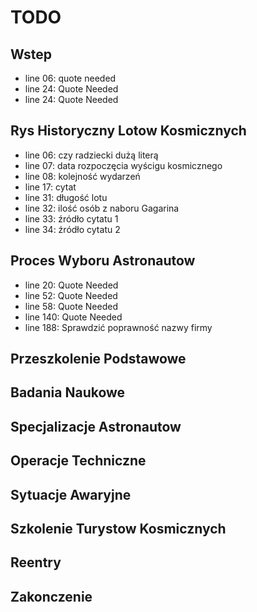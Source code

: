 # TODO

## Wstep
- line 06: quote needed
- line 24: Quote Needed
- line 24: Quote Needed

## Rys Historyczny Lotow Kosmicznych
- line 06: czy radziecki dużą literą
- line 07: data rozpoczęcia wyścigu kosmicznego
- line 08: kolejność wydarzeń
- line 17: cytat
- line 31: długość lotu
- line 32: ilość osób z naboru Gagarina
- line 33: źródło cytatu 1
- line 34: źródło cytatu 2

## Proces Wyboru Astronautow
- line 20: Quote Needed
- line 52: Quote Needed
- line 58: Quote Needed
- line 140: Quote Needed
- line 188: Sprawdzić poprawność nazwy firmy

## Przeszkolenie Podstawowe

## Badania Naukowe

## Specjalizacje Astronautow

## Operacje Techniczne

## Sytuacje Awaryjne

## Szkolenie Turystow Kosmicznych

## Reentry

## Zakonczenie

